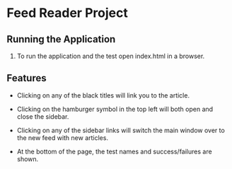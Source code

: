 # Feed Reader Project

## Running the Application

1. To run the application and the test open index.html in a browser.

## Features

* Clicking on any of the black titles will link you to the article.

* Clicking on the hamburger symbol in the top left will both open and close the sidebar.

* Clicking on any of the sidebar links will switch the main window over to the new feed with new articles.

* At the bottom of the page, the test names and success/failures are shown.